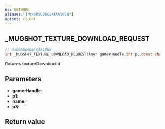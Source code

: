 ```yaml
---
ns: NETWORK
aliases: ["0x9B5DB6CEAFAA10BB"]
apiset: client
---
```

## _MUGSHOT_TEXTURE_DOWNLOAD_REQUEST

```c
// 0x9B5DB6CEAFAA10BB
int _MUGSHOT_TEXTURE_DOWNLOAD_REQUEST(Any* gamerHandle,int p1,const char* name,BOOL p3);
```

Returns textureDownloadId

## Parameters
* **gamerHandle**:
* **p1**:
* **name**:
* **p3**:

## Return value

